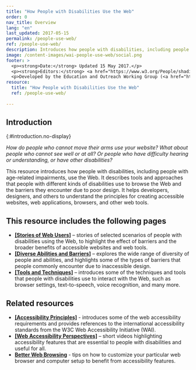 ```yaml
---
title: "How People with Disabilities Use the Web"
order: 0
nav_title: Overview
lang: "en"
last_updated: 2017-05-15
permalink: /people-use-web/
ref: /people-use-web/
description: Introduces how people with disabilities, including people with age-related impairments, use the Web.
image: /content-images/wai-people-use-web/social.png
footer: >
  <p><strong>Date:</strong> Updated 15 May 2017.</p>
  <p><strong>Editors:</strong> <a href="https://www.w3.org/People/shadi/">Shadi Abou_Zahra</a>. Previous editor: <a href="https://www.w3.org/People/Brewer/">Judy Brewer</a>. <a href="https://www.w3.org/WAI/intro/people-use-web/acknowledgments">Acknowledgments</a>.</p>
  <p>Developed by the Education and Outreach Working Group (<a href="http://www.w3.org/WAI/EO/">EOWG</a>). Previously developed with the <a href="https://www.w3.org/WAI/EO/2008/wai-age-tf">WAI-AGE Task Force</a>, with support of the <a href="https://www.w3.org/WAI/WAI-AGE/">WAI-AGE Project</a>.</p>
resource:
  title: "How People with Disabilities Use the Web"
  ref: /people-use-web/
  
---
```


## Introduction
{:#introduction.no-display}

*How do people who cannot move their arms use your website? What about people who cannot see well or at all? Or people who have difficulty hearing or understanding, or have other disabilities?*

This resource introduces how people with disabilities, including people with age-related impairments, use the Web. It describes tools and approaches that people with different kinds of disabilities use to browse the Web and the barriers they encounter due to poor design. It helps developers, designers, and others to understand the principles for creating accessible websites, web applications, browsers, and other web tools.

## This resource includes the following pages

-   **[[Stories of Web Users]](/people-use-web/user-stories/)** – stories of selected scenarios of people with disabilities using the Web, to highlight the effect of barriers and the broader benefits of accessible websites and web tools.
-   **[[Diverse Abilities and Barriers]](/people-use-web/abilities-barriers/)** – explores the wide range of diversity of people and abilities, and highlights some     of the types of barriers that people commonly encounter due to inaccessible design.
-   **[[Tools and Techniques]](/people-use-web/tools-techniques/)** – introduces some of the techniques and tools that people with disabilities use to interact with the Web, such as browser settings, text-to-speech, voice recognition, and many more.

## Related resources

-   **[[Accessibility Principles]](/fundamentals/accessibility-principles/)** - introduces some of the web accessibility requirements and provides references to the international accessibility standards from the W3C Web Accessibility Initiative (WAI).
-   **[[Web Accessibility Perspectives]](/perspective-videos/)** – short videos highlighting accessibility features that are essential to people with disabilities and useful for all.
-   **[Better Web Browsing](http://www.w3.org/WAI/users/browsing)** - tips on how to customize your particular web browser and computer setup to benefit from accessibility features.



